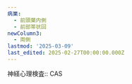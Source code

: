 ```yaml
---
病巣:
  - 前頭葉内側
  - 前部帯状回
newColumn3:
  - 両側
lastmod: '2025-03-09'
last_edited: 2025-02-27T00:00:00.000Z
---
```


神経心理検査:: CAS

